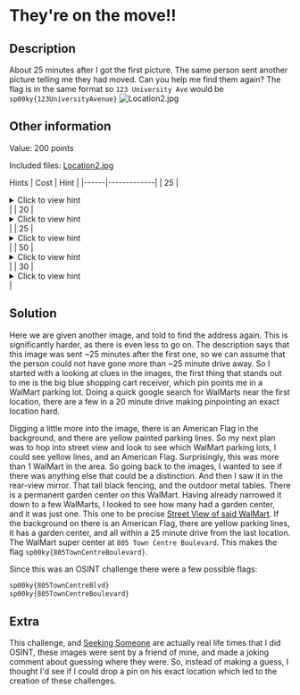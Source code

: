# They're on the move!!

## Description

About 25 minutes after I got the first picture. The same person sent another picture telling me they had moved. Can you help me find them again? The flag is in the same format so `123 University Ave` would be `sp00ky{123UniversityAvenue}`
![Location2.jpg](Location2.jpg)

## Other information

Value: 200 points

Included files: [Location2.jpg](Location2.jpg)

Hints
| Cost | Hint |
|------|-------------|
| 25 | <details> <summary> Click to view hint </summary> At least we can tell they didn't leave the country in those 25 minutes with the flag in the background </details> |
| 20 | <details> <summary> Click to view hint </summary> That's a really pretty color blue on the cart return. I wonder where I have seen that color before. </details> |
| 25 | <details> <summary> Click to view hint </summary> Weird, I can see yellow parking lines when I would expect white ones for this parking lot. I wonder if that would be of help? </details> |
| 50 | <details> <summary> Click to view hint </summary> They sent the image only 25 minutes after the first, they can't have gotten very far. Maybe a 20 minute drive from the last picture? </details> |
| 30 | <details> <summary> Click to view hint </summary> What's that thing in the dead-zone mirror? Big black fences, piles of materials, maybe some plants. Seems rather permanent with its size. </details> |

## Solution

Here we are given another image, and told to find the address again. This is significantly harder, as there is even less to go on. The description says that this image was sent ~25 minutes after the first one, so we can assume that the person could not have gone more than ~25 minute drive away. So I started with a looking at clues in the images, the first thing that stands out to me is the big blue shopping cart receiver, which pin points me in a WalMart parking lot. Doing a quick google search for WalMarts near the first location, there are a few in a 20 minute drive making pinpointing an exact location hard.

Digging a little more into the image, there is an American Flag in the background, and there are yellow painted parking lines. So my next plan was to hop into street view and look to see which WalMart parking lots, I could see yellow lines, and an American Flag. Surprisingly, this was more than 1 WalMart in the area. So going back to the images, I wanted to see if there was anything else that could be a distinction. And then I saw it in the rear-view mirror. That tall black fencing, and the outdoor metal tables. There is a permanent garden center on this WalMart. Having already narrowed it down to a few WalMarts, I looked to see how many had a garden center, and it was just one. This one to be precise [Street View of said WalMart](https://www.google.com/maps/@35.6621469,-78.4967309,3a,15y,27.11h,89.94t/data=!3m6!1e1!3m4!1s4J-TyTjd_gpAaa-7_aC3Ow!2e0!7i16384!8i8192). If the background on there is an American Flag, there are yellow parking lines, it has a garden center, and all within a 25 minute drive from the last location. The WalMart super center at `805 Town Centre Boulevard`. This makes the flag `sp00ky{805TownCentreBoulevard}`.

Since this was an OSINT challenge there were a few possible flags:

```txt
sp00ky{805TownCentreBlvd}
sp00ky{805TownCentreBoulevard}
```

## Extra

This challenge, and [Seeking Someone](/competitions/sp00kyCTF2022/OSINT/SeekingSomeone/) are actually real life times that I did OSINT, these images were sent by a friend of mine, and made a joking comment about guessing where they were. So, instead of making a guess, I thought I'd see if I could drop a pin on his exact location which led to the creation of these challenges.

